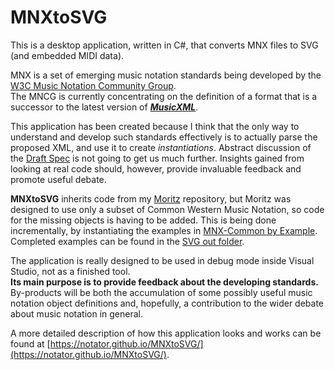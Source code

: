 # MNXtoSVG
This is a desktop application, written in C#, that converts MNX files to SVG (and embedded MIDI data).

MNX is a set of emerging music notation standards being developed by the [W3C Music Notation Community Group](https://www.w3.org/community/music-notation/).<br />
The MNCG is currently concentrating on the definition of a format that is a successor to the latest version of [<i><b>MusicXML</b></i>](https://www.musicxml.com/).

This application has been created because I think that the only way to understand and develop such standards effectively is to actually parse the proposed XML, and use it to create <i>instantiations</i>. Abstract discussion of the [Draft Spec](https://w3c.github.io/mnx/specification/common/) is not going to get us much further.
Insights gained from looking at real code should, however, provide invaluable feedback and promote useful debate.

<b>MNXtoSVG</b> inherits code from my [Moritz](https://github.com/notator/Moritz) repository, but Moritz was designed to use only a subset of Common Western Music Notation, so code for the missing objects is having to be added. This is being done incrementally, by instantiating the examples in [MNX-Common by Example](https://w3c.github.io/mnx/by-example/). Completed examples can be found in the [SVG out folder](https://github.com/notator/MNXtoSVG/tree/master/MNX_Main/SVG_out).

The application is really designed to be used in debug mode inside Visual Studio, not as a finished tool.<br />
<b>Its main purpose is to provide feedback about the developing standards.</b><br />
By-products will be both the accumulation of some possibly useful music notation object definitions and, hopefully, a contribution to the wider debate about music notation in general.

A more detailed description of how this application looks and works can be found at [https://notator.github.io/MNXtoSVG/](https://notator.github.io/MNXtoSVG/). 

 


